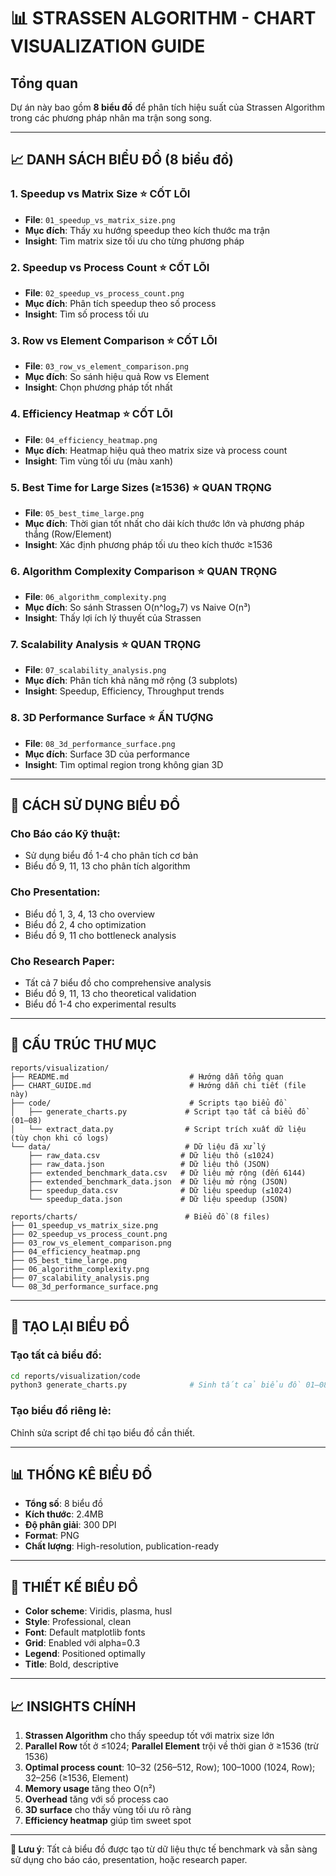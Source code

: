 # 📊 STRASSEN ALGORITHM - CHART VISUALIZATION GUIDE

## **Tổng quan**
Dự án này bao gồm **8 biểu đồ** để phân tích hiệu suất của Strassen Algorithm trong các phương pháp nhân ma trận song song.

---

## **📈 DANH SÁCH BIỂU ĐỒ (8 biểu đồ)**

### **1. Speedup vs Matrix Size** ⭐ **CỐT LÕI**
- **File**: `01_speedup_vs_matrix_size.png`
- **Mục đích**: Thấy xu hướng speedup theo kích thước ma trận
- **Insight**: Tìm matrix size tối ưu cho từng phương pháp

### **2. Speedup vs Process Count** ⭐ **CỐT LÕI**
- **File**: `02_speedup_vs_process_count.png` 
- **Mục đích**: Phân tích speedup theo số process
- **Insight**: Tìm số process tối ưu

### **3. Row vs Element Comparison** ⭐ **CỐT LÕI**
- **File**: `03_row_vs_element_comparison.png`
- **Mục đích**: So sánh hiệu quả Row vs Element
- **Insight**: Chọn phương pháp tốt nhất

### **4. Efficiency Heatmap** ⭐ **CỐT LÕI**
- **File**: `04_efficiency_heatmap.png`
- **Mục đích**: Heatmap hiệu quả theo matrix size và process count
- **Insight**: Tìm vùng tối ưu (màu xanh)

### **5. Best Time for Large Sizes (≥1536)** ⭐ **QUAN TRỌNG**
- **File**: `05_best_time_large.png`
- **Mục đích**: Thời gian tốt nhất cho dải kích thước lớn và phương pháp thắng (Row/Element)
- **Insight**: Xác định phương pháp tối ưu theo kích thước ≥1536

### **6. Algorithm Complexity Comparison** ⭐ **QUAN TRỌNG**
- **File**: `06_algorithm_complexity.png`
- **Mục đích**: So sánh Strassen O(n^log₂7) vs Naive O(n³)
- **Insight**: Thấy lợi ích lý thuyết của Strassen

### **7. Scalability Analysis** ⭐ **QUAN TRỌNG**
- **File**: `07_scalability_analysis.png`
- **Mục đích**: Phân tích khả năng mở rộng (3 subplots)
- **Insight**: Speedup, Efficiency, Throughput trends

### **8. 3D Performance Surface** ⭐ **ẤN TƯỢNG**
- **File**: `08_3d_performance_surface.png`
- **Mục đích**: Surface 3D của performance
- **Insight**: Tìm optimal region trong không gian 3D

---

## **🎯 CÁCH SỬ DỤNG BIỂU ĐỒ**

### **Cho Báo cáo Kỹ thuật:**
- Sử dụng biểu đồ 1-4 cho phân tích cơ bản
- Biểu đồ 9, 11, 13 cho phân tích algorithm

### **Cho Presentation:**
- Biểu đồ 1, 3, 4, 13 cho overview
- Biểu đồ 2, 4 cho optimization
- Biểu đồ 9, 11 cho bottleneck analysis

### **Cho Research Paper:**
- Tất cả 7 biểu đồ cho comprehensive analysis
- Biểu đồ 9, 11, 13 cho theoretical validation
- Biểu đồ 1-4 cho experimental results

---

## **📁 CẤU TRÚC THƯ MỤC**

```
reports/visualization/
├── README.md                           # Hướng dẫn tổng quan
├── CHART_GUIDE.md                      # Hướng dẫn chi tiết (file này)
├── code/                               # Scripts tạo biểu đồ
│   ├── generate_charts.py             # Script tạo tất cả biểu đồ (01–08)
│   └── extract_data.py                # Script trích xuất dữ liệu (tùy chọn khi có logs)
└── data/                              # Dữ liệu đã xử lý
    ├── raw_data.csv                  # Dữ liệu thô (≤1024)
    ├── raw_data.json                 # Dữ liệu thô (JSON)
    ├── extended_benchmark_data.csv   # Dữ liệu mở rộng (đến 6144)
    ├── extended_benchmark_data.json  # Dữ liệu mở rộng (JSON)
    ├── speedup_data.csv              # Dữ liệu speedup (≤1024)
    └── speedup_data.json             # Dữ liệu speedup (JSON)

reports/charts/                        # Biểu đồ (8 files)
├── 01_speedup_vs_matrix_size.png
├── 02_speedup_vs_process_count.png
├── 03_row_vs_element_comparison.png
├── 04_efficiency_heatmap.png
├── 05_best_time_large.png
├── 06_algorithm_complexity.png
├── 07_scalability_analysis.png
└── 08_3d_performance_surface.png
```

---

## **🔧 TẠO LẠI BIỂU ĐỒ**

### **Tạo tất cả biểu đồ:**
```bash
cd reports/visualization/code
python3 generate_charts.py              # Sinh tất cả biểu đồ 01–08
```

### **Tạo biểu đồ riêng lẻ:**
Chỉnh sửa script để chỉ tạo biểu đồ cần thiết.

---

## **📊 THỐNG KÊ BIỂU ĐỒ**

- **Tổng số**: 8 biểu đồ
- **Kích thước**: 2.4MB
- **Độ phân giải**: 300 DPI
- **Format**: PNG
- **Chất lượng**: High-resolution, publication-ready

---

## **🎨 THIẾT KẾ BIỂU ĐỒ**

- **Color scheme**: Viridis, plasma, husl
- **Style**: Professional, clean
- **Font**: Default matplotlib fonts
- **Grid**: Enabled với alpha=0.3
- **Legend**: Positioned optimally
- **Title**: Bold, descriptive

---

## **📈 INSIGHTS CHÍNH**

1. **Strassen Algorithm** cho thấy speedup tốt với matrix size lớn
2. **Parallel Row** tốt ở ≤1024; **Parallel Element** trội về thời gian ở ≥1536 (trừ 1536)
3. **Optimal process count**: 10–32 (256–512, Row); 100–1000 (1024, Row); 32–256 (≥1536, Element)
4. **Memory usage** tăng theo O(n²)
5. **Overhead** tăng với số process cao
6. **3D surface** cho thấy vùng tối ưu rõ ràng
7. **Efficiency heatmap** giúp tìm sweet spot

---

**📝 Lưu ý**: Tất cả biểu đồ được tạo từ dữ liệu thực tế benchmark và sẵn sàng sử dụng cho báo cáo, presentation, hoặc research paper.
